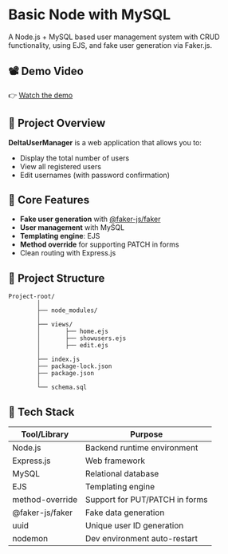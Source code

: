 # Basic Node with MySQL

A Node.js + MySQL based user management system with CRUD functionality, using EJS, and fake user generation via Faker.js.

## 📽️ Demo Video

👉 [Watch the demo](https://github.com/Priyash-Das/Photos/blob/main/Basic%20Node.js%20%2B%20MySQL%20based%20user%20management%20system.mkv)

## 🚀 Project Overview

**DeltaUserManager** is a web application that allows you to:
- Display the total number of users
- View all registered users
- Edit usernames (with password confirmation)

## 🧠 Core Features

- **Fake user generation** with [@faker-js/faker](https://www.npmjs.com/package/@faker-js/faker)
- **User management** with MySQL
- **Templating engine**: EJS
- **Method override** for supporting PATCH in forms
- Clean routing with Express.js

## 📁 Project Structure

```
Project-root/
        │
        ├── node_modules/
        │
        ├── views/
        │       ├── home.ejs
        │       ├── showusers.ejs
        │       ├── edit.ejs
        │
        ├── index.js
        ├── package-lock.json
        ├── package.json
        │
        └── schema.sql
```

## 🔧 Tech Stack

| Tool/Library         | Purpose                                |
|----------------------|----------------------------------------|
| Node.js              | Backend runtime environment            |
| Express.js           | Web framework                          |
| MySQL                | Relational database                    |
| EJS                  | Templating engine                      |
| method-override      | Support for PUT/PATCH in forms         |
| @faker-js/faker      | Fake data generation                   |
| uuid                 | Unique user ID generation              |
| nodemon              | Dev environment auto-restart           |
